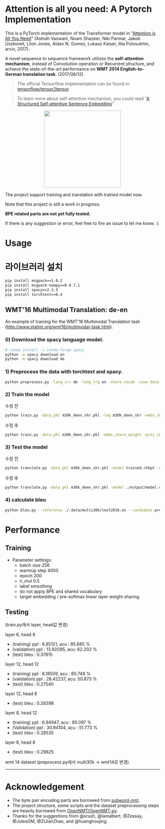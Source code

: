 # Attention is all you need: A Pytorch Implementation

This is a PyTorch implementation of the Transformer model in "[Attention is All You Need](https://arxiv.org/abs/1706.03762)" (Ashish Vaswani, Noam Shazeer, Niki Parmar, Jakob Uszkoreit, Llion Jones, Aidan N. Gomez, Lukasz Kaiser, Illia Polosukhin, arxiv, 2017). 


A novel sequence to sequence framework utilizes the **self-attention mechanism**, instead of Convolution operation or Recurrent structure, and achieve the state-of-the-art performance on **WMT 2014 English-to-German translation task**. (2017/06/12)

> The official Tensorflow Implementation can be found in: [tensorflow/tensor2tensor](https://github.com/tensorflow/tensor2tensor/blob/master/tensor2tensor/models/transformer.py).

> To learn more about self-attention mechanism, you could read "[A Structured Self-attentive Sentence Embedding](https://arxiv.org/abs/1703.03130)".

<p align="center">
<img src="http://imgur.com/1krF2R6.png" width="250">
</p>


The project support training and translation with trained model now.

Note that this project is still a work in progress.

**BPE related parts are not yet fully tested.**


If there is any suggestion or error, feel free to fire an issue to let me know. :)


# Usage

# 라이브러리 설치
```bash
pip install msgpack==1.0.2
pip install msgpack-numpy==0.4.7.1
pip install spacy==2.3.5
pip install torchtext==0.4
```

## WMT'16 Multimodal Translation: de-en

An example of training for the WMT'16 Multimodal Translation task (http://www.statmt.org/wmt16/multimodal-task.html).

### 0) Download the spacy language model.
```bash
# conda install -c conda-forge spacy 
python -m spacy download en
python -m spacy download de
```

### 1) Preprocess the data with torchtext and spacy.
```bash
python preprocess.py -lang_src de -lang_trg en -share_vocab -save_data m30k_deen_shr.pkl
```


### 2) Train the model
수정 전
```bash
python train.py -data_pkl m30k_deen_shr.pkl -log m30k_deen_shr -embs_share_weight -proj_share_weight -label_smoothing -output_dir output -b 256 -warmup 128000 -epoch 400
```

수정 후
```bash
python train.py -data_pkl m30k_deen_shr.pkl -embs_share_weight -proj_share_weight -label_smoothing -output_dir output -b 256 -warmup 128000 -epoch 400
```

### 3) Test the model
수정 전
```bash
python translate.py -data_pkl m30k_deen_shr.pkl -model trained.chkpt -output prediction.txt
```

수정 후
```bash
python translate.py -data_pkl m30k_deen_shr.pkl -model ./output/model.chkpt -output prediction.txt
```

### 4) calculate bleu
```bash
python bleu.py --reference ./.data/multi30k/test2016.en --candidate prediction.txt
```

# Performance
## Training

- Parameter settings:
  - batch size 256 
  - warmup step 4000 
  - epoch 200 
  - lr_mul 0.5
  - label smoothing 
  - do not apply BPE and shared vocabulary
  - target embedding / pre-softmax linear layer weight sharing. 
 
  
## Testing 
(train.py에서 layer, head값 변경)

layer 6, head 8
- (training) ppl : 6.85121, acu : 85.685 %
- (validation) ppl : 13.92095, acu: 62.202 %
- (test) bleu : 0.37815

layer 12, head 12
- (training) ppl : 8.18509, acu : 80.748 %
- (validation) ppl : 28.42237, acu: 50.873 %
- (test) bleu : 0.27540

layer 12, head 8
- (test) bleu : 0.28398

layer 8, head 12
- (training) ppl : 6.94947, acu : 85.097 %
- (Validation) ppl : 30.94104, acu : 51.773 %
- (test) bleu : 0.28535

layer 8, head 8
- (test) bleu : 0.29825

wmt 14 dataset (preprocess.py에서 multi30k -> wmt14로 변경)

---
# Acknowledgement
- The byte pair encoding parts are borrowed from [subword-nmt](https://github.com/rsennrich/subword-nmt/).
- The project structure, some scripts and the dataset preprocessing steps are heavily borrowed from [OpenNMT/OpenNMT-py](https://github.com/OpenNMT/OpenNMT-py).
- Thanks for the suggestions from @srush, @iamalbert, @Zessay, @JulesGM, @ZiJianZhao, and @huanghoujing.
